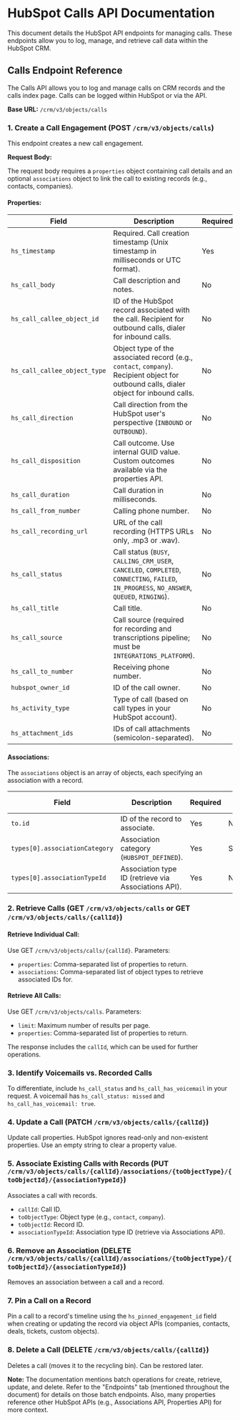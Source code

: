 # HubSpot Calls API Documentation

This document details the HubSpot API endpoints for managing calls.  These endpoints allow you to log, manage, and retrieve call data within the HubSpot CRM.

## Calls Endpoint Reference

The Calls API allows you to log and manage calls on CRM records and the calls index page.  Calls can be logged within HubSpot or via the API.

**Base URL:** `/crm/v3/objects/calls`

### 1. Create a Call Engagement (POST `/crm/v3/objects/calls`)

This endpoint creates a new call engagement.

**Request Body:**

The request body requires a `properties` object containing call details and an optional `associations` object to link the call to existing records (e.g., contacts, companies).

#### Properties:

| Field                     | Description                                                                                                                                                                                      | Required | Data Type    | Example Value                                     |
|--------------------------|-------------------------------------------------------------------------------------------------------------------------------------------------------------------------------------------------|----------|---------------|-------------------------------------------------|
| `hs_timestamp`           | Required. Call creation timestamp (Unix timestamp in milliseconds or UTC format).                                                                                                              | Yes      | String/Number | `1679078400000` or `"2023-03-17T00:00:00Z"`     |
| `hs_call_body`           | Call description and notes.                                                                                                                                                                     | No       | String        | "Discussed project X"                            |
| `hs_call_callee_object_id` | ID of the HubSpot record associated with the call. Recipient for outbound calls, dialer for inbound calls.                                                                                     | No       | String        | `12345`                                          |
| `hs_call_callee_object_type` | Object type of the associated record (e.g., `contact`, `company`). Recipient object for outbound calls, dialer object for inbound calls.                                                              | No       | String        | `contact`                                        |
| `hs_call_direction`       | Call direction from the HubSpot user's perspective (`INBOUND` or `OUTBOUND`).                                                                                                              | No       | String        | `OUTBOUND`                                      |
| `hs_call_disposition`     | Call outcome. Use internal GUID value.  Custom outcomes available via the properties API.                                                                                                  | No       | String        | `9d9162e7-6cf3-4944-bf63-4dff82258764` (Busy) |
| `hs_call_duration`       | Call duration in milliseconds.                                                                                                                                                                  | No       | String/Number | `30000`                                          |
| `hs_call_from_number`     | Calling phone number.                                                                                                                                                                         | No       | String        | `(555) 123-4567`                                 |
| `hs_call_recording_url`   | URL of the call recording (HTTPS URLs only, .mp3 or .wav).                                                                                                                                   | No       | String        | `https://example.com/recording.mp3`             |
| `hs_call_status`         | Call status (`BUSY`, `CALLING_CRM_USER`, `CANCELED`, `COMPLETED`, `CONNECTING`, `FAILED`, `IN_PROGRESS`, `NO_ANSWER`, `QUEUED`, `RINGING`).                                               | No       | String        | `COMPLETED`                                      |
| `hs_call_title`          | Call title.                                                                                                                                                                                     | No       | String        | "Sales Call"                                      |
| `hs_call_source`         | Call source (required for recording and transcriptions pipeline; must be `INTEGRATIONS_PLATFORM`).                                                                                             | No       | String        | `INTEGRATIONS_PLATFORM`                         |
| `hs_call_to_number`      | Receiving phone number.                                                                                                                                                                         | No       | String        | `(555) 987-6543`                                 |
| `hubspot_owner_id`       | ID of the call owner.                                                                                                                                                                          | No       | String        | `1234567`                                        |
| `hs_activity_type`       | Type of call (based on call types in your HubSpot account).                                                                                                                                    | No       | String        |  "Sales Call"                                    |
| `hs_attachment_ids`      | IDs of call attachments (semicolon-separated).                                                                                                                                               | No       | String        | `1;2;3`                                          |


#### Associations:

The `associations` object is an array of objects, each specifying an association with a record.

| Field          | Description                                                                  | Required | Data Type |
|-----------------|---------------------------------------------------------------|----------|-----------|
| `to.id`         | ID of the record to associate.                                     | Yes      | Number    |
| `types[0].associationCategory` | Association category (`HUBSPOT_DEFINED`).                       | Yes      | String    |
| `types[0].associationTypeId`    | Association type ID (retrieve via Associations API).             | Yes      | Number    |


### 2. Retrieve Calls (GET `/crm/v3/objects/calls` or GET `/crm/v3/objects/calls/{callId}`)

####  Retrieve Individual Call:

Use GET `/crm/v3/objects/calls/{callId}`.  Parameters:

* `properties`: Comma-separated list of properties to return.
* `associations`: Comma-separated list of object types to retrieve associated IDs for.

#### Retrieve All Calls:

Use GET `/crm/v3/objects/calls`. Parameters:

* `limit`: Maximum number of results per page.
* `properties`: Comma-separated list of properties to return.

The response includes the `callId`, which can be used for further operations.


### 3. Identify Voicemails vs. Recorded Calls

To differentiate, include `hs_call_status` and `hs_call_has_voicemail` in your request.  A voicemail has `hs_call_status: missed` and `hs_call_has_voicemail: true`.

### 4. Update a Call (PATCH `/crm/v3/objects/calls/{callId}`)

Update call properties.  HubSpot ignores read-only and non-existent properties.  Use an empty string to clear a property value.


### 5. Associate Existing Calls with Records (PUT `/crm/v3/objects/calls/{callId}/associations/{toObjectType}/{toObjectId}/{associationTypeId}`)

Associates a call with records.

* `callId`: Call ID.
* `toObjectType`: Object type (e.g., `contact`, `company`).
* `toObjectId`: Record ID.
* `associationTypeId`: Association type ID (retrieve via Associations API).


### 6. Remove an Association (DELETE `/crm/v3/objects/calls/{callId}/associations/{toObjectType}/{toObjectId}/{associationTypeId}`)

Removes an association between a call and a record.


### 7. Pin a Call on a Record

Pin a call to a record's timeline using the `hs_pinned_engagement_id` field when creating or updating the record via object APIs (companies, contacts, deals, tickets, custom objects).


### 8. Delete a Call (DELETE `/crm/v3/objects/calls/{callId}`)

Deletes a call (moves it to the recycling bin).  Can be restored later.


**Note:**  The documentation mentions batch operations for create, retrieve, update, and delete.  Refer to the "Endpoints" tab (mentioned throughout the document) for details on those batch endpoints.  Also,  many properties reference other HubSpot APIs (e.g., Associations API, Properties API) for more context.

